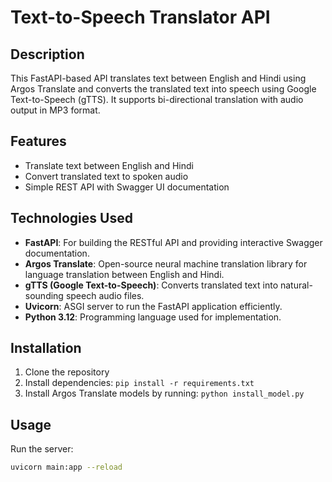 # Text-to-Speech Translator API

## Description
This FastAPI-based API translates text between English and Hindi using Argos Translate and converts the translated text into speech using Google Text-to-Speech (gTTS). It supports bi-directional translation with audio output in MP3 format.

## Features
- Translate text between English and Hindi
- Convert translated text to spoken audio
- Simple REST API with Swagger UI documentation

## Technologies Used
- **FastAPI**: For building the RESTful API and providing interactive Swagger documentation.  
- **Argos Translate**: Open-source neural machine translation library for language translation between English and Hindi.  
- **gTTS (Google Text-to-Speech)**: Converts translated text into natural-sounding speech audio files.  
- **Uvicorn**: ASGI server to run the FastAPI application efficiently.  
- **Python 3.12**: Programming language used for implementation.  

## Installation
1. Clone the repository  
2. Install dependencies: `pip install -r requirements.txt`  
3. Install Argos Translate models by running: `python install_model.py`

## Usage
Run the server:  
```bash
uvicorn main:app --reload
